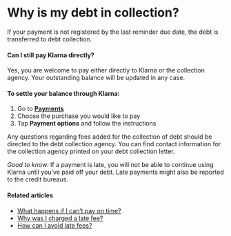 # Why is my debt in collection?

If your payment is not registered by the last reminder due date, the debt is transferred to debt collection.

#### Can I still pay Klarna directly?

Yes, you are welcome to pay either directly to Klarna or the collection agency. Your outstanding balance will be updated in any case.

#### To settle your balance through Klarna:

1. Go to [**Payments**](https://app.klarna.com/to-do/to-pay/)
2. Choose the purchase you would like to pay
3. Tap **Payment options** and follow the instructions

Any questions regarding fees added for the collection of debt should be directed to the debt collection agency. You can find contact information for the collection agency printed on your debt collection letter.

*Good to know:* If a payment is late, you will not be able to continue using Klarna until you’ve paid off your debt. Late payments might also be reported to the credit bureaus.

#### Related articles

* [What happens if I can’t pay on time?](https://www.klarna.com/us/customer-service/what-happens-if-i-cant-pay-on-time/)
* [Why was I charged a late fee?](https://www.klarna.com/us/customer-service/why-was-i-charged-a-late-fee/)
* [How can I avoid late fees?](https://www.klarna.com/us/customer-service/how-can-i-avoid-late-fees/)
